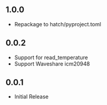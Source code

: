 1.0.0
-----

* Repackage to hatch/pyproject.toml

0.0.2
-----

* Support for read_temperature
* Support Waveshare icm20948

0.0.1
-----

* Initial Release
